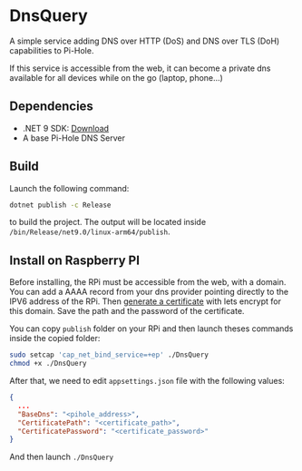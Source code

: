 # DnsQuery

A simple service adding DNS over HTTP (DoS) and DNS over TLS (DoH) capabilities to Pi-Hole.

If this service is accessible from the web, it can become a private dns available for all devices while on the go (laptop, phone...)

## Dependencies

- .NET 9 SDK: [Download](https://dotnet.microsoft.com/fr-fr/download/dotnet/9.0)
- A base Pi-Hole DNS Server

## Build

Launch the following command:
```bash
dotnet publish -c Release
```
to build the project. The output will be located inside `/bin/Release/net9.0/linux-arm64/publish`.

## Install on Raspberry PI

Before installing, the RPi must be accessible from the web, with a domain.
You can add a AAAA record from your dns provider pointing directly to the IPV6 address of the RPi.
Then [generate a certificate](https://eff-certbot.readthedocs.io/en/latest/using.html#renewing-certificates) with lets encrypt for this domain. Save the path and the password of the certificate.

You can copy `publish` folder on your RPi and then launch theses commands inside the copied folder:

```bash
sudo setcap 'cap_net_bind_service=+ep' ./DnsQuery
chmod +x ./DnsQuery
```

After that, we need to edit `appsettings.json` file with the following values:

```json
{
  ...
  "BaseDns": "<pihole_address>",
  "CertificatePath": "<certificate_path>",
  "CertificatePassword": "<certificate_password>"
}
```

And then launch `./DnsQuery`
